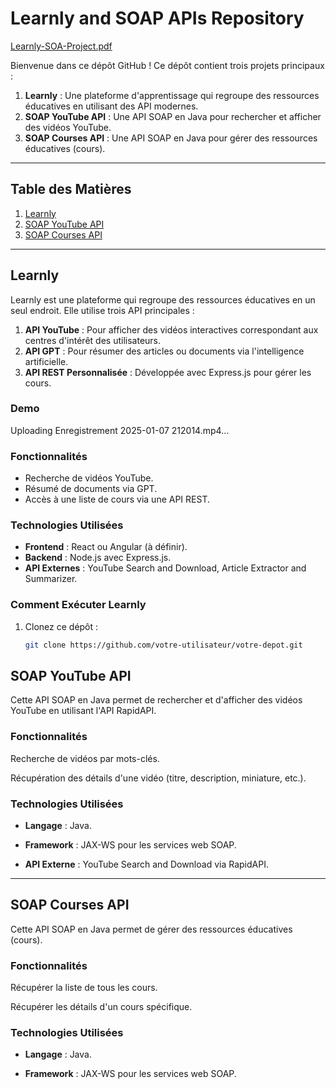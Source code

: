 # Learnly and SOAP APIs Repository
[Learnly-SOA-Project.pdf](https://github.com/user-attachments/files/18338362/Learnly-SOA-Project.pdf)

Bienvenue dans ce dépôt GitHub ! Ce dépôt contient trois projets principaux :

1. **Learnly** : Une plateforme d'apprentissage qui regroupe des ressources éducatives en utilisant des API modernes.
2. **SOAP YouTube API** : Une API SOAP en Java pour rechercher et afficher des vidéos YouTube.
3. **SOAP Courses API** : Une API SOAP en Java pour gérer des ressources éducatives (cours).

---

## Table des Matières

1. [Learnly](#learnly)
2. [SOAP YouTube API](#soap-youtube-api)
3. [SOAP Courses API](#soap-courses-api)

---

## Learnly

Learnly est une plateforme qui regroupe des ressources éducatives en un seul endroit. Elle utilise trois API principales :

1. **API YouTube** : Pour afficher des vidéos interactives correspondant aux centres d'intérêt des utilisateurs.
2. **API GPT** : Pour résumer des articles ou documents via l'intelligence artificielle.
3. **API REST Personnalisée** : Développée avec Express.js pour gérer les cours.

### Demo

Uploading Enregistrement 2025-01-07 212014.mp4…

### Fonctionnalités

- Recherche de vidéos YouTube.
- Résumé de documents via GPT.
- Accès à une liste de cours via une API REST.

### Technologies Utilisées

- **Frontend** : React ou Angular (à définir).
- **Backend** : Node.js avec Express.js.
- **API Externes** : YouTube Search and Download, Article Extractor and Summarizer.

### Comment Exécuter Learnly

1. Clonez ce dépôt :
   ```bash
   git clone https://github.com/votre-utilisateur/votre-depot.git


## SOAP YouTube API
Cette API SOAP en Java permet de rechercher et d'afficher des vidéos YouTube en utilisant l'API RapidAPI.

### Fonctionnalités
Recherche de vidéos par mots-clés.

Récupération des détails d'une vidéo (titre, description, miniature, etc.).

### Technologies Utilisées
- **Langage** : Java.

- **Framework** : JAX-WS pour les services web SOAP.

- **API Externe** : YouTube Search and Download via RapidAPI.

---

## SOAP Courses API
Cette API SOAP en Java permet de gérer des ressources éducatives (cours).

### Fonctionnalités
Récupérer la liste de tous les cours.

Récupérer les détails d'un cours spécifique.

### Technologies Utilisées
- **Langage** : Java.

- **Framework** : JAX-WS pour les services web SOAP.
